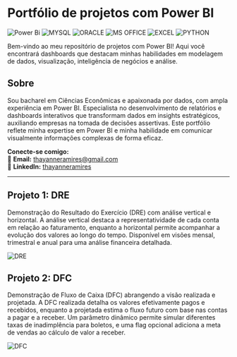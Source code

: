 # Portfólio de projetos com Power BI
![Power Bi](https://img.shields.io/badge/power_bi-F2C811?style=for-the-badge&logo=powerbi&logoColor=black)
![MYSQL](https://img.shields.io/badge/MySQL-00000F?style=for-the-badge&logo=mysql&logoColor=white)
![ORACLE](https://img.shields.io/badge/Oracle-Database-brightgreen?style=for-the-badge&logo=oracle)
![MS OFFICE](https://img.shields.io/badge/Microsoft_Office-D83B01?style=for-the-badge&logo=microsoft-office&logoColor=white)
![EXCEL](https://img.shields.io/badge/Microsoft_Excel-217346?style=for-the-badge&logo=microsoft-excel&logoColor=white)
![PYTHON](https://img.shields.io/badge/python-3670A0?style=for-the-badge&logo=python&logoColor=ffdd54)


Bem-vindo ao meu repositório de projetos com Power BI! Aqui você encontrará dashboards que destacam minhas habilidades em modelagem de dados, visualização, inteligência de negócios e análise.

## Sobre
Sou bacharel em Ciências Econômicas e apaixonada por dados, com ampla experiência em Power BI. Especialista no desenvolvimento de relatórios e dashboards interativos que transformam dados em insights estratégicos, auxiliando empresas na tomada de decisões assertivas. Este portfólio reflete minha expertise em Power BI e minha habilidade em comunicar visualmente informações complexas de forma eficaz. 

**Conecte-se comigo:**  
📧 **Email:** [thayanneramires@gmail.com](mailto:thayanneramires@gmail.com)  
💼 **LinkedIn:** [thayanneramires](https://www.linkedin.com/in/thayanneramires/)

---
## Projeto 1: DRE
Demonstração do Resultado do Exercício (DRE) com análise vertical e horizontal. A análise vertical destaca a representatividade de cada conta em relação ao faturamento, enquanto a horizontal permite acompanhar a evolução dos valores ao longo do tempo. Disponível em visões mensal, trimestral e anual para uma análise financeira detalhada.

![DRE](https://github.com/user-attachments/assets/59ee1ee7-4739-49ba-9e6d-9401a44eb057)

## Projeto 2: DFC
Demonstração de Fluxo de Caixa (DFC) abrangendo a visão realizada e projetada. A DFC realizada detalha os valores efetivamente pagos e recebidos, enquanto a projetada estima o fluxo futuro com base nas contas a pagar e a receber. Um parâmetro dinâmico permite simular diferentes taxas de inadimplência para boletos, e uma flag opcional adiciona a meta de vendas ao cálculo de valor a receber.

![DFC](https://github.com/user-attachments/assets/720c5380-efd9-4c08-bff5-5478bbc90657)
